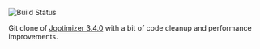![Build Status](https://travis-ci.org/vincentk/joptimizer.svg?branch=master)

Git clone of [Joptimizer 3.4.0](http://www.joptimizer.com/) with a bit of code cleanup and performance improvements.
